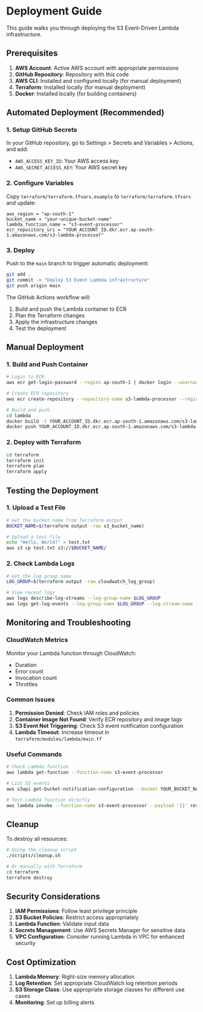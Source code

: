 # Deployment Guide

This guide walks you through deploying the S3 Event-Driven Lambda infrastructure.

## Prerequisites

1. **AWS Account**: Active AWS account with appropriate permissions
2. **GitHub Repository**: Repository with this code
3. **AWS CLI**: Installed and configured locally (for manual deployment)
4. **Terraform**: Installed locally (for manual deployment)
5. **Docker**: Installed locally (for building containers)

## Automated Deployment (Recommended)

### 1. Setup GitHub Secrets

In your GitHub repository, go to Settings > Secrets and Variables > Actions, and add:

- `AWS_ACCESS_KEY_ID`: Your AWS access key
- `AWS_SECRET_ACCESS_KEY`: Your AWS secret key

### 2. Configure Variables

Copy `terraform/terraform.tfvars.example` to `terraform/terraform.tfvars` and update:

```hcl
aws_region = "ap-south-1"
bucket_name = "your-unique-bucket-name"
lambda_function_name = "s3-event-processor"
ecr_repository_uri = "YOUR_ACCOUNT_ID.dkr.ecr.ap-south-1.amazonaws.com/s3-lambda-processor"
```

### 3. Deploy

Push to the `main` branch to trigger automatic deployment:

```bash
git add .
git commit -m "Deploy S3 Event Lambda infrastructure"
git push origin main
```

The GitHub Actions workflow will:
1. Build and push the Lambda container to ECR
2. Plan the Terraform changes
3. Apply the infrastructure changes
4. Test the deployment

## Manual Deployment

### 1. Build and Push Container

```bash
# Login to ECR
aws ecr get-login-password --region ap-south-1 | docker login --username AWS --password-stdin YOUR_ACCOUNT_ID.dkr.ecr.ap-south-1.amazonaws.com

# Create ECR repository
aws ecr create-repository --repository-name s3-lambda-processor --region ap-south-1

# Build and push
cd lambda
docker build -t YOUR_ACCOUNT_ID.dkr.ecr.ap-south-1.amazonaws.com/s3-lambda-processor:latest .
docker push YOUR_ACCOUNT_ID.dkr.ecr.ap-south-1.amazonaws.com/s3-lambda-processor:latest
```

### 2. Deploy with Terraform

```bash
cd terraform
terraform init
terraform plan
terraform apply
```

## Testing the Deployment

### 1. Upload a Test File

```bash
# Get the bucket name from Terraform output
BUCKET_NAME=$(terraform output -raw s3_bucket_name)

# Upload a test file
echo "Hello, World!" > test.txt
aws s3 cp test.txt s3://$BUCKET_NAME/
```

### 2. Check Lambda Logs

```bash
# Get the log group name
LOG_GROUP=$(terraform output -raw cloudwatch_log_group)

# View recent logs
aws logs describe-log-streams --log-group-name $LOG_GROUP
aws logs get-log-events --log-group-name $LOG_GROUP --log-stream-name [STREAM_NAME]
```

## Monitoring and Troubleshooting

### CloudWatch Metrics

Monitor your Lambda function through CloudWatch:
- Duration
- Error count
- Invocation count
- Throttles

### Common Issues

1. **Permission Denied**: Check IAM roles and policies
2. **Container Image Not Found**: Verify ECR repository and image tags
3. **S3 Event Not Triggering**: Check S3 event notification configuration
4. **Lambda Timeout**: Increase timeout in `terraform/modules/lambda/main.tf`

### Useful Commands

```bash
# Check Lambda function
aws lambda get-function --function-name s3-event-processor

# List S3 events
aws s3api get-bucket-notification-configuration --bucket YOUR_BUCKET_NAME

# Test Lambda function directly
aws lambda invoke --function-name s3-event-processor --payload '{}' response.json
```

## Cleanup

To destroy all resources:

```bash
# Using the cleanup script
./scripts/cleanup.sh

# Or manually with Terraform
cd terraform
terraform destroy
```

## Security Considerations

1. **IAM Permissions**: Follow least privilege principle
2. **S3 Bucket Policies**: Restrict access appropriately
3. **Lambda Function**: Validate input data
4. **Secrets Management**: Use AWS Secrets Manager for sensitive data
5. **VPC Configuration**: Consider running Lambda in VPC for enhanced security

## Cost Optimization

1. **Lambda Memory**: Right-size memory allocation
2. **Log Retention**: Set appropriate CloudWatch log retention periods
3. **S3 Storage Class**: Use appropriate storage classes for different use cases
4. **Monitoring**: Set up billing alerts